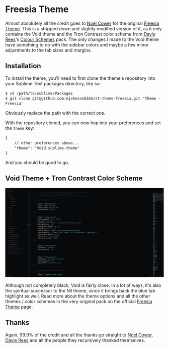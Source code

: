 Freesia Theme
==============================================================================

Almost absolutely all the credit goes to [Noel Cower](https://github.com/nilium) for the original [Freesia Theme](https://github.com/nilium/st-theme-freesia). This is a stripped down and slightly modified version of it, as it only contains the Void theme and the Tron Contrast color scheme from [Dayle Rees](https://github.com/daylerees)'s [Colour Schemes](https://github.com/daylerees/colour-schemes) pack. The only changes I made to the Void theme have something to do with the sidebar colors and maybe a few minor adjustments to the tab sizes and margins.

Installation
------------------------------------------------------------------------------

To install the theme, you'll need to first clone the theme's repository into your Sublime Text packages directory, like so:

    $ cd /path/to/sublime/Packages
    $ git clone git@github.com:mjohnson8165/st-theme-freesia.git 'Theme - Freesia'

Obviously replace the path with the correct one.

With the repository cloned, you can now hop into your preferences and set the `theme` key:

    {
        // other preferences above...
        "theme": "Void.sublime-theme"
    }

And you should be good to go.


Void Theme + Tron Contrast Color Scheme
------------------------------------------------------------------------------

![Void Theme](https://raw.githubusercontent.com/mjohnson8165/st-theme-freesia/master/cs-screens/void-tron-contrast.png)

Although not completely black, Void is fairly close. In a lot of ways, it's also the spiritual successor to the Nil theme, since it brings back the blue tab highlight as well. Read more about the theme options and all the other themes / color schemes in the very original pack on the official [Freesia Theme](https://github.com/nilium/st-theme-freesia) page.


Thanks
------------------------------------------------------------------------------

Again, 99.9% of the credit and all the thanks go straight to [Noel Cower](https://github.com/nilium), [Dayle Rees](https://github.com/daylerees) and all the people they recursively thanked themselves. 